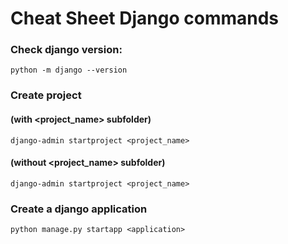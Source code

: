 # Cheat Sheet Django commands  

### Check django version:  

    python -m django --version

### Create project  

#### (with <project_name> subfolder)

    django-admin startproject <project_name>  
    
#### (without <project_name> subfolder)  

    django-admin startproject <project_name>
    
### Create a django application

    python manage.py startapp <application>


     